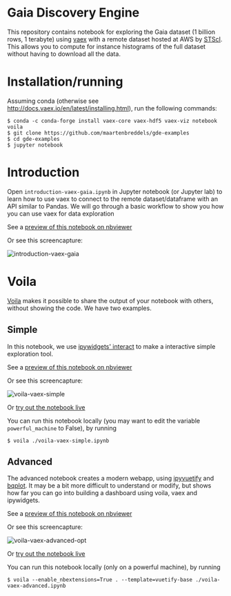 # Gaia Discovery Engine

This repository contains notebook for exploring the Gaia dataset (1 billion rows, 1 terabyte) using [vaex](https://github.com/vaexio/vaex/) with a remote dataset hosted at AWS by [STScI](http://www.stsci.edu). This allows you to compute for instance histograms of the full dataset without having to download all the data.

# Installation/running

Assuming conda (otherwise see http://docs.vaex.io/en/latest/installing.html), run the following commands:

```
$ conda -c conda-forge install vaex-core vaex-hdf5 vaex-viz notebook voila
$ git clone https://github.com/maartenbreddels/gde-examples
$ cd gde-examples
$ jupyter notebook
```


# Introduction

Open `introduction-vaex-gaia.ipynb` in Jupyter notebook (or Jupyter lab) to learn how to use vaex to connect to the remote dataset/dataframe with an API similar to Pandas. We will go through a basic workflow to show you how you can use vaex for data exploration

See a [preview of this notebook on nbviewer](https://nbviewer.jupyter.org/github/maartenbreddels/gde-examples/blob/master/introduction-vaex-gaia.ipynb)

Or see this screencapture:

![introduction-vaex-gaia](https://user-images.githubusercontent.com/1765949/65245603-27b83a00-daed-11e9-968a-9fda75582d89.gif)


# Voila

[Voila](https://github.com/QuantStack/voila) makes it possible to share the output of your notebook with others, without showing the code. We have two examples.

## Simple

In this notebook, we use [ipywidgets' interact](https://ipywidgets.readthedocs.io/en/latest/examples/Using%20Interact.html) to make a interactive simple exploration tool.

See a [preview of this notebook on nbviewer](https://nbviewer.jupyter.org/github/maartenbreddels/gde-examples/blob/master/voila-vaex-simple.ipynb)

Or see this screencapture:

![voila-vaex-simple](https://user-images.githubusercontent.com/1765949/65671306-4e272980-e047-11e9-8842-344f559a81e1.gif)

Or [try out the notebook live](http://ec2-18-222-183-211.us-east-2.compute.amazonaws.com:8867/)

You can run this notebook locally (you may want to edit the variable `powerful_machine` to False), by running
```
$ voila ./voila-vaex-simple.ipynb
```


## Advanced

The advanced notebook creates a modern webapp, using [ipyvuetify](https://github.com/mariobuikhuizen/ipyvuetify/) and [bqplot](https://github.com/bloomberg/bqplot). It may be a bit more difficult to understand or modify, but shows how far you can go into building a dashboard using voila, vaex and ipywidgets.

See a [preview of this notebook on nbviewer](https://nbviewer.jupyter.org/github/maartenbreddels/gde-examples/blob/master/voila-vaex-advanced.ipynb)

Or see this screencapture:

![voila-vaex-advanced-opt](https://user-images.githubusercontent.com/1765949/65671611-d4437000-e047-11e9-8af5-f237488b30f0.gif)


Or [try out the notebook live](http://ec2-18-222-183-211.us-east-2.compute.amazonaws.com:8866/voila/render/voila-vaex-gaia-advanced.ipynb)


You can run this notebook locally (only on a powerful machine), by running
 ```
$ voila --enable_nbextensions=True . --template=vuetify-base ./voila-vaex-advanced.ipynb
```
